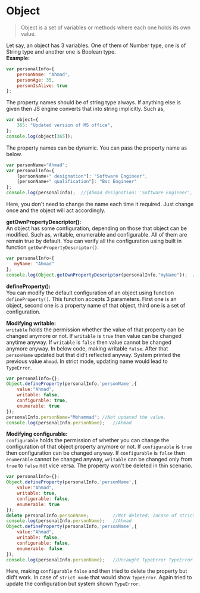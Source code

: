 # Object
>Object is a set of variables or methods where each one holds its own value.

Let say, an object has 3 variables. One of them of Number type, one is of String type and another one is Boolean type.  
**Example:**
```js
var personalInfo={
    personName: "Ahmad",
    personAge: 35,
    personIsAlive: true
};
```
The property names should be of string type always. If anything else is given then JS engine converts that into string implicitly. Such as,
```js
var object={
    365: "Updated version of MS office",
};
console.log(object[365]);
```
The property names can be dynamic. You can pass the property name as below.
```js
var personName="Ahmad";
var personalInfo={
    [personName+" designation"]: "Software Engineer",
    [personName+" qualification"]: "Bsc Engineer"
};
console.log(personalInfo);  //{Ahmad designation: 'Software Engineer', Ahmad qualification: 'Bsc Engineer'}
```
Here, you don't need to change the name each time it required. Just change once and the object will act accordingly.

**getOwnPropertyDescriptor():**  
An object has some configuration, depending on those that object can be modified. Such as, writable, enumerable and configurable. All of them are remain true by default. You can verify all the configuration using built in function `getOwnPropertyDescriptor()`.
```js
var personalInfo={
   myName: "Ahmad"
};
console.log(Object.getOwnPropertyDescriptor(personalInfo,"myName"));  //{value: 'Ahmad', writable: true, enumerable: true, configurable: true}
```
**defineProperty():**  
You can modify the default configuration of an object using function `defineProperty()`. This function accepts 3 parameters. First one is an object, second one is a property name of that object, third one is a set of configuration.

**Modifying writable:**  
`writable` holds the permission whether the value of that property can be changed anymore or not. If `writable` is `true` then value can be changed anytime anyway. If `writable` is `false` then value cannot be changed anymore anyway. In below code, making writable  `false`. After that `personName` updated but that did't reflected anyway. System printed the previous value `Ahmad`. In strict mode, updating name would lead to `TypeError`.
```js
var personalInfo={};
Object.defineProperty(personalInfo,'personName',{
    value:"Ahmad",
    writable: false,
    configurable: true,
    enumerable: true
});
personalInfo.personName="Mohammad"; //Not updated the value.
console.log(personalInfo.personName);   //Ahmad
```
**Modifying configurable:**  
`configurable` holds the permission of whether you can change the configuration of that object property anymore or not. If `configurable` is `true` then configuration can be changed anyway. If `configurable` is `false` then `enumerable` cannot be changed anyway, `writable` can be changed only from `true` to `false` not vice versa. The property won't be deleted in thin scenario.
```js
var personalInfo={};
Object.defineProperty(personalInfo,'personName',{
    value:"Ahmad",
    writable: true,
    configurable: false,
    enumerable: true
});
delete personalInfo.personName;         //Not deleted. Incase of strict mode it will show TypeError
console.log(personalInfo.personName);   //Ahmad
Object.defineProperty(personalInfo,'personName',{
    value:"Ahmad",
    writable: false,
    configurable: false,
    enumerable: false
});
console.log(personalInfo.personName);   //Uncaught TypeError TypeError: Cannot redefine property: personName  
```
Here, making `configurable` `false` and then tried to delete the property but did't work. In case of `strict mode` that would show `TypeError`. Again tried to update the configuration but system shown `TypeError`.